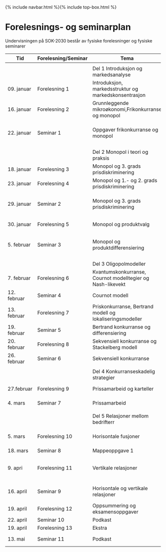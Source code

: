 {% include navbar.html %}{% include top-box.html %}
# Forelesnings- og seminarplan  
Undervisningen på SOK-2030 består av fysiske forelesninger og fysiske seminarer





 
| Tid        | Forelesning/Seminar      | Tema                   | Pensum |    Ressurser |       
|------------|--------------|------------------------|-------------------|-------|      
|   |    |   |   |
|            |  |Del 1 Introduksjon og markedsanalyse|    |
|09. januar  |Forelesning 1 |Introduksjon, markedsstruktur og markedskonsentrasjon            |PRN kap.1 og 3.1  |    [Forelesning 1](/Forelesning 1 - introduksjon.pdf)   |      
|16. januar  |Forelesning 2 |Grunnleggende mikroøkonomi,Frikonkurranse og monopol |PRN kap. 2.1 - 2.2 og 4.1|
|22. januar| Seminar 1  |   Oppgaver frikonkurranse og monopol |Python Del 1 - 2.1.1, 2.1.2 og 2.2 | [Oppgaver seminar 1](/Seminar 1 - Frikonkurranse og monopol.pdf)|
|   |   |  |
|            |              |Del 2 Monopol i teori og praksis|    |
|18. januar  |Forelesning 3 |Monopol og 3. grads prisdiskriminering            |PRN kap. 5.1 - 5.5|  
|23. januar |Forelesning 4|Monopol og 1.- og 2. grads prisdiskriminering|PRN kap. 6.1 - 6.3 |    
| 29. januar |Seminar 2 |Monopol og 3. grads prisdiskriminering |Python Del 2 - 5.3 og Python Del 2 - 6.1 | [Oppgaver seminar 2](/Seminar 2 - Oppgaver monopol og prisdiskriminering .pdf)|
|30. januar |Forelesning 5|Monopol og produktvalg|PRN kap. 7.1 - 7.5 |    
|5. februar |Seminar 3|Monopol og produktdifferensiering| Python Del 2 - 7.3 og 7.5|  [Oppgaver seminar 3](/Seminar 3 - Oppgaver monopol og produktdifferensiering.pdf)| 
|  |   |   |
|            |              |Del 3 Oligopolmodeller|    |
|7. februar|Forelesning 6 |Kvantumskonkurranse, Cournot modelltegier og Nash-likevekt   |PRN kap. 9.1 - 9.5 |
|12. februar |Seminar 4|Cournot modell|Python Del 3 - 9.4 og 9.5| 
|13. februar  |Forelesning 7 |Priskonkurranse, Bertrand modell og lokaliseringsmodeller |PRN kap. 10.1 - 10.4 |
|19. februar |Seminar 5|Bertrand konkurranse og differensiering| Python Del 3 - 10.2 og 10.3|    
|20. februar |Forelesning 8|Sekvensiell konkurranse og Stackelberg modell |PRN kap. 11 |   
|26. februar |Seminar 6| Sekvensiell konkurranse|  Python Del 2 - 11.1 og 11.2 |   
|   |   |
|            |              |Del 4 Konkurranseskadelig strategier|    |
|27.februar|Forelesning 9 |Prissamarbeid og karteller          |PRN kap. 14.1 - 14.2 | 
|4. mars |Seminar 7|Prissamarbeid| Python Del 4 - 14.1 - 14.2| 
  |   |   | 
|      |      |Del 5 Relasjoner mellom bedrifterr|    |
|5. mars|Forelesning 10 |Horisontale fusjoner          |PRN kap. 15.1 - 15.2 og 15.5.1 |  
|18. mars |Seminar 8|Mappeoppgave 1||  
|9. apri |Forelesning 11 |Vertikale relasjoner |PRN kap. kap. 16.1 – 16.3.1, 17.1 -17.3 og 18.1 – 18.2 
|16. april |Seminar 9|Horisontale og vertikale relasjoner|Python Del 5 - 15.1 - 15.2 og 16.1 - 16.2|    
|19. april|Forelesning 12|Oppsummering og eksamensoppgaver ||   
|22. april |Seminar 10|Podkast ||  
|19. april|Forelesning 13|Ekstra || 
|13. mai |Seminar 11|Podkast |Mappeoppgave 2|  
